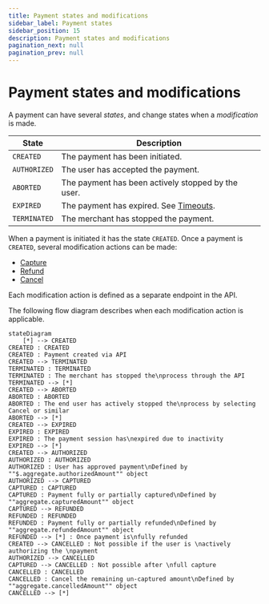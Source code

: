 ```yaml
---
title: Payment states and modifications
sidebar_label: Payment states
sidebar_position: 15
description: Payment states and modifications
pagination_next: null
pagination_prev: null
---
```


# Payment states and modifications

A payment can have several _states_, and change states when a
_modification_ is made.

| State         | Description   |
| ------------- | ------------- |
| `CREATED`     | The payment has been initiated. |
| `AUTHORIZED`  | The user has accepted the payment. |
| `ABORTED`     | The payment has been actively stopped by the user. |
| `EXPIRED`     | The payment has expired. See [Timeouts](https://developer.vippsmobilepay.com/docs/vipps-developers/common-topics/timeouts).|
| `TERMINATED`  | The merchant has stopped the payment. |

When a payment is initiated it has the state `CREATED`.
Once a payment is `CREATED`, several modification actions can be made:

- [Capture](./operations/capture.md)
- [Refund](./operations/refund.md)
- [Cancel](./operations/cancel.md)

Each modification action is defined as a separate endpoint in the API.

The following flow diagram describes when each modification action is applicable.

``` mermaid
stateDiagram
    [*] --> CREATED
CREATED : CREATED
CREATED : Payment created via API
CREATED --> TERMINATED
TERMINATED : TERMINATED
TERMINATED : The merchant has stopped the\nprocess through the API
TERMINATED --> [*]
CREATED --> ABORTED
ABORTED : ABORTED
ABORTED : The end user has actively stopped the\nprocess by selecting Cancel or similar
ABORTED --> [*]
CREATED --> EXPIRED
EXPIRED : EXPIRED
EXPIRED : The payment session has\nexpired due to inactivity
EXPIRED --> [*]
CREATED --> AUTHORIZED
AUTHORIZED : AUTHORIZED
AUTHORIZED : User has approved payment\nDefined by ""$.aggregate.authorizedAmount"" object
AUTHORIZED --> CAPTURED
CAPTURED : CAPTURED
CAPTURED : Payment fully or partially captured\nDefined by ""aggregate.capturedAmount"" object
CAPTURED --> REFUNDED
REFUNDED : REFUNDED
REFUNDED : Payment fully or partially refunded\nDefined by ""aggregate.refundedAmount"" object
REFUNDED --> [*] : Once payment is\nfully refunded
CREATED --> CANCELLED : Not possible if the user is \nactively authorizing the \npayment
AUTHORIZED --> CANCELLED
CAPTURED --> CANCELLED : Not possible after \nfull capture
CANCELLED : CANCELLED
CANCELLED : Cancel the remaining un-captured amount\nDefined by ""aggregate.cancelledAmount"" object
CANCELLED --> [*]
```
